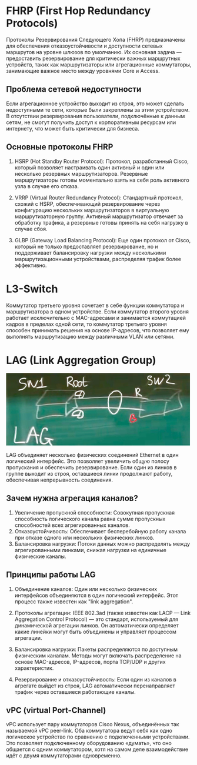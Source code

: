 # FHRP (First Hop Redundancy Protocols)

Протоколы Резервирования Следующего Хопа (FHRP) предназначены для обеспечения отказоустойчивости и доступности сетевых маршрутов на уровне шлюзов по умолчанию. Их основная задача — предоставить резервирование для критически важных маршрутных устройств, таких как маршрутизаторы или агрегационные коммутаторы, занимающие важное место между уровнями Core и Access.

## Проблема сетевой недоступности

Если агрегационное устройство выходит из строя, это может сделать недоступными те сети, которые были закреплены за этим устройством. В отсутствии резервирования пользователи, подключённые к данным сетям, не смогут получить доступ к корпоративным ресурсам или интернету, что может быть критически для бизнеса.

## Основные протоколы FHRP

1. HSRP (Hot Standby Router Protocol): 
  Протокол, разработанный Cisco, который позволяет настраивать один активный и один или несколько резервных маршрутизаторов. Резервные маршрутизаторы готовы моментально взять на себя роль активного узла в случае его отказа.

2. VRRP (Virtual Router Redundancy Protocol): 
  Стандартный протокол, схожий с HSRP, обеспечивающий резервирование через конфигурацию нескольких маршрутизаторов в виртуальную маршрутизаторную группу. Активный маршрутизатор отвечает за обработку трафика, а резервные готовы принять на себя нагрузку в случае сбоя.

3. GLBP (Gateway Load Balancing Protocol): 
  Еще один протокол от Cisco, который не только предоставляет резервирование, но и поддерживает балансировку нагрузки между несколькими маршрутизационными устройствами, распределяя трафик более эффективно.


# L3-Switch

Коммутатор третьего уровня сочетает в себе функции коммутатора и маршрутизатора в одном устройстве. Если коммутатор второго уровня работает исключительно с MAC-адресами и занимается коммутацией кадров в пределах одной сети, то коммутатор третьего уровня способен принимать решения на основе IP-адресов, что позволяет ему выполнять маршрутизацию между различными VLAN или сетями.


# LAG (Link Aggregation Group)

<p style="text-align: left"><img src=res/13_1.png width="500px"/></p>

LAG объединяет несколько физических соединений Ethernet в один логический интерфейс. Это позволяет увеличить общую полосу пропускания и обеспечить резервирование. Если один из линков в группе выходит из строя, оставшиеся линки продолжают работу, обеспечивая непрерывность соединения.

## Зачем нужна агрегация каналов?

1. Увеличение пропускной способности: Совокупная пропускная способность логического канала равна сумме пропускных способностей всех агрегированных каналов.
2. Отказоустойчивость: Обеспечивает бесперебойную работу канала при отказе одного или нескольких физических линков.
3. Балансировка нагрузки: Потоки данных можно распределять между агрегированными линками, снижая нагрузки на единичные физические каналы.

## Принципы работы LAG

1. Объединение каналов: Один или несколько физических интерфейсов объединяются в один логический интерфейс. Этот процесс также известен как "link aggregation".
   
2. Протоколы агрегации: IEEE 802.3ad (также известен как LACP — Link Aggregation Control Protocol) — это стандарт, используемый для динамической агрегации линков. Он автоматически определяет какие линейки могут быть объединены и управляет процессом агрегации.
   
3. Балансировка нагрузки: Пакеты распределяются по доступным физическим каналам. Методы могут включать распределение на основе MAC-адресов, IP-адресов, порта TCP/UDP и других характеристик.
   
4. Резервирование и отказоустойчивость: Если один из каналов в агрегате выйдет из строя, LAG автоматически перенаправляет трафик через оставшиеся работающие каналы.

## vPC (virtual Port-Channel) 

vPC использует пару коммутаторов Cisco Nexus, объединённых так называемой vPC peer-link. Оба коммутатора ведут себя как одно логическое устройство по сравнению с подключенными устройствами. Это позволяет подключенному оборудованию «думать», что оно общается с одним коммутатором, хотя на самом деле взаимодействие идёт с двумя коммутаторами одновременно.

